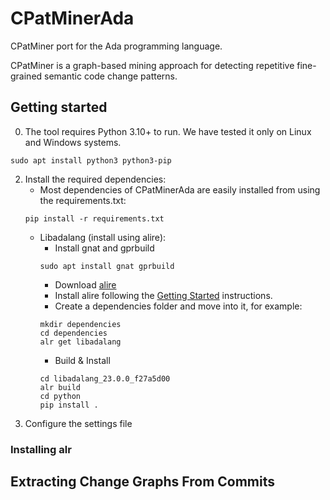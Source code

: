# CPatMinerAda

CPatMiner port for the Ada programming language.

CPatMiner is a graph-based mining approach for detecting repetitive fine-grained semantic code change patterns.

## Getting started

0. The tool requires Python 3.10+ to run. We have tested it only on Linux and Windows systems.
```
sudo apt install python3 python3-pip
```
2. Install the required dependencies:
    * Most dependencies of CPatMinerAda are easily installed from using the requirements.txt:
    ```shell script
    pip install -r requirements.txt
    ```
    * Libadalang (install using alire):
        * Install gnat and gprbuild
        ```
        sudo apt install gnat gprbuild
        ```
        * Download [alire](https://alire.ada.dev/)
        * Install alire following the [Getting Started](https://github.com/alire-project/alire/blob/master/doc/getting-started.md) instructions.
        * Create a dependencies folder and move into it, for example:
        ```shell script
        mkdir dependencies
        cd dependencies
        alr get libadalang
        ```
      * Build & Install
      ```
      cd libadalang_23.0.0_f27a5d00
      alr build
      cd python
      pip install .
      ```
3. Configure the settings file

### Installing alr

## Extracting Change Graphs From Commits
